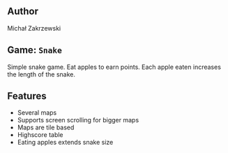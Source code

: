 ## Author
Michał Zakrzewski

## Game: ``Snake``
Simple snake game.
Eat apples to earn points. Each apple eaten increases the length of the snake.

## Features
* Several maps
* Supports screen scrolling for bigger maps
* Maps are tile based
* Highscore table
* Eating apples extends snake size